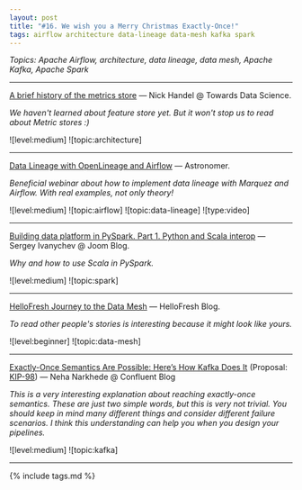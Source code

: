 ```yaml
---
layout: post
title: "#16. We wish you a Merry Christmas Exactly-Once!"
tags: airflow architecture data-lineage data-mesh kafka spark
---
```


*Topics: Apache Airflow, architecture, data lineage, data mesh, Apache Kafka, Apache Spark*

<!--cut-->

---

[A brief history of the metrics store](https://towardsdatascience.com/a-brief-history-of-the-metrics-store-28208ec8f6f1) — Nick Handel @ Towards Data Science.

*We haven't learned about feature store yet. But it won't stop us to read about Metric stores :)*

![level:medium] ![topic:architecture]

---

[Data Lineage with OpenLineage and Airflow](https://youtu.be/2s013GQy1Sw) — Astronomer.

*Beneficial webinar about how to implement data lineage with Marquez and Airflow. With real examples, not only theory!*

![level:medium] ![topic:airflow] ![topic:data-lineage] ![type:video]

---

[Building data platform in PySpark. Part 1. Python and Scala interop](https://medium.com/joom/building-data-platform-in-pyspark-part-1-python-and-scala-interop-c52f96b7dc59) — Sergey Ivanychev @ Joom Blog.

*Why and how to use Scala in PySpark.*

![level:medium] ![topic:spark]

---

[HelloFresh Journey to the Data Mesh](https://engineering.hellofresh.com/hellofresh-journey-to-the-data-mesh-7fe590f26bda) — HelloFresh Blog.

*To read other people's stories is interesting because it might look like yours.*

![level:beginner] ![topic:data-mesh]

---

[Exactly-Once Semantics Are Possible: Here’s How Kafka Does It](https://www.confluent.io/blog/exactly-once-semantics-are-possible-heres-how-apache-kafka-does-it/) (Proposal: [KIP-98](https://cwiki.apache.org/confluence/display/KAFKA/KIP-98+-+Exactly+Once+Delivery+and+Transactional+Messaging)) — Neha Narkhede @ Confluent Blog

*This is a very interesting explanation about reaching exactly-once semantics. These are just two simple words, but this is very not trivial. You should keep in mind many different things and consider different failure scenarios. I think this understanding can help you when you design your pipelines.*

![level:medium] ![topic:kafka]

---

{% include tags.md %}
